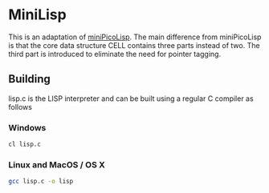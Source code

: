 # MiniLisp

This is an adaptation of [miniPicoLisp](https://picolisp.com/wiki/?embedded). The main difference from miniPicoLisp is that the core data structure CELL contains three parts instead of two. The third part is introduced to eliminate the need for pointer tagging. 


## Building

lisp.c is the LISP interpreter and can be built using a regular C compiler as follows

### Windows

```bash
cl lisp.c
```

### Linux and MacOS / OS X

```bash
gcc lisp.c -o lisp
```
